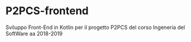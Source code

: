 # P2PCS-frontend
Sviluppo Front-End in Kotlin per il progetto P2PCS del corso Ingeneria del SoftWare aa 2018-2019
